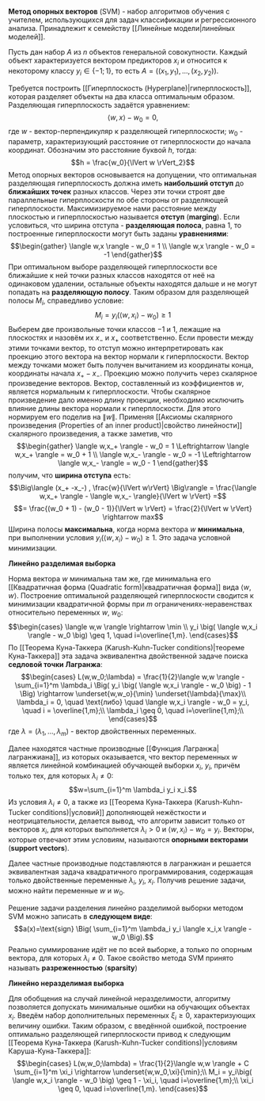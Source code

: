 **Метод опорных векторов** (SVM) - набор алгоритмов обучения с учителем, использующихся для задач классификации и регрессионного анализа. Принадлежит к семейству [[Линейные модели|линейных моделей]].

Пусть дан набор $A$ из $n$ объектов генеральной совокупности. Каждый объект характеризуется вектором предикторов $x_i$ и относится к некоторому классу $y_i \in \{-1;1\}$, то есть $A = \big( (x_1,y_1),...,(x_2,y_2) \big)$.

Требуется построить [[Гиперплоскость (Hyperplane)|гиперплоскость]], которая разделяет объекты на два класса оптимальным образом. Разделяющая гиперплоскость задаётся уравнением:$$\langle w,x \rangle - w_0 = 0,$$где $w$ - вектор-перпендикуляр к разделяющей гиперплоскости; $w_0$ - параметр, характеризующий расстояние от гиперплоскости до начала координат. Обозначим это расстояние буквой $h$, тогда:$$h = \frac{w_0}{\lVert w \rVert_2}$$Метод опорных векторов основывается на допущении, что оптимальная разделяющая гиперплоскость должна иметь **наибольший отступ** до **ближайших точек** разных классов. Через эти точки строят две параллельные гиперплоскости по обе стороны от разделяющей гиперплоскости. Максимизируемое нами расстояние между плоскостью и гиперплоскостью называется **отступ** (**marging**). Если условиться, что ширина отступа - **разделяющая полоса**, равна $1$, то построенные гиперплоскости могут быть заданы **уравнениями**:$$\begin{gather} \langle w,x \rangle - w_0 = 1 \\ \langle w,x \rangle - w_0 = -1 \end{gather}$$При оптимальном выборе разделяющей гиперплоскости все ближайшие к ней точки разных классов находятся от неё на одинаковом удалении, остальные объекты находятся дальше и не могут попадать на **разделяющую полосу**. Таким образом для разделяющей полосы $M_i$, справедливо условие:$$M_i = y_i \big( \langle w,x_i\rangle-w_0 \big) \geq 1$$Выберем две произвольные точки классов $-1$ и $1$, лежащие на плоскостях и назовём их $x_-$ и $x_+$ соответственно. Если провести между этими точками вектор, то отступ можно интерпретировать как проекцию этого вектора на вектор нормали к гиперплоскости. Вектор между точками может быть получен вычитанием из координаты конца, координаты начала $x_+ -x_-$. Проекцию можно получить через скалярное произведение векторов. Вектор, составленный из коэффициентов $w$, является нормальным к гиперплоскости. Чтобы скалярное произведение дало именно длину проекции, необходимо исключить влияние длины вектора нормали к гиперплоскости. Для этого нормируем его поделив на $\lVert w \rVert$. Применяя [[Аксиомы скалярного произведения (Properties of an inner product)|свойство линейности]] скалярного произведения, а также заметив, что$$\begin{gather} \langle w,x_+ \rangle - w_0 = 1 \Leftrightarrow \langle w,x_+ \rangle = w_0 + 1 \\ \langle w,x_- \rangle - w_0 = -1 \Leftrightarrow \langle w,x_- \rangle = w_0 - 1  \end{gather}$$получим, что **ширина отступа** есть:$$\Big\langle (x_+ -x_-) , \frac{w}{\lVert w\rVert} \Big\rangle = \frac{\langle w,x_+ \rangle - \langle w,x_- \rangle}{\lVert w \rVert} =$$$$= \frac{(w_0 + 1) - (w_0 - 1)}{\lVert w \rVert} = \frac{2}{\lVert w \rVert} \rightarrow max$$Ширина полосы **максимальна**, когда норма вектора $w$ **минимальна**, при выполнении условия $y_i \big( \langle w,x_i\rangle-w_0 \big) \geq 1$. Это задача условной минимизации.

**Линейно разделимая выборка**

Норма вектора $w$ минимальна там же, где минимальна его [[Квадратичная форма (Quadratic form)|квадратичная форма]] вида $\langle w,w \rangle$. Построение оптимальной разделяющей гиперплоскости сводится к минимизации квадратичной формы при $m$ ограничениях-неравенствах относительно переменных $w$, $w_0$:$$\begin{cases} \langle w,w \rangle \rightarrow \min \\ y_i \big( \langle w,x_i \rangle - w_0 \big) \geq 1, \quad i=\overline{1,m}. \end{cases}$$По [[Теорема Куна-Таккера (Karush-Kuhn-Tucker conditions)|теореме Куна-Таккера]] эта задача эквивалентна двойственной задаче поиска **седловой точки Лагранжа**:$$\begin{cases}
L(w,w_0;\lambda) = \frac{1}{2}\langle w,w \rangle - \sum_{i=1}^m \lambda_i \Big( y_i \big( \langle w,x_i \rangle - w_0 \big) - 1 \Big) \rightarrow \underset{w,w_o}{\min} \underset{\lambda}{\max}\\
\lambda_i = 0, \quad \text{либо} \quad \langle w,x_i \rangle - w_0 = y_i, \quad i = \overline{1,m};\\
\lambda_i \geq 0, \quad i=\overline{1,m};\\
\end{cases}$$где $\lambda = (\lambda_1,...,\lambda_m)$ - вектор двойственных переменных.

Далее находятся частные производные [[Функция Лагранжа|лагранжиана]], из которых оказывается, что вектор переменных $w$ является линейной комбинацией обучающей выборки $x_i$, $y_i$, причём только тех, для которых $\lambda_i \neq 0$:$$w=\sum_{i=1}^m \lambda_i y_i x_i.$$Из условия $\lambda_i \neq 0$, а также из [[Теорема Куна-Таккера (Karush-Kuhn-Tucker conditions)|условий]] дополняющей нежёсткости и неотрицательности, делается вывод, что алгоритм зависит только от векторов $x_i$, для которых выполняется $\lambda_i > 0$ и $\langle w,x_i \rangle - w_0 = y_i$. Векторы, которые отвечают этим условиям, называются **опорными векторами** (**support vectors**).

Далее частные производные подставляются в лагранжиан и решается эквивалентная задача квадратичного программирования, содержащая только двойственные переменные $\lambda_i$, $y_i$, $x_i$. Получив решение задачи, можно найти переменные $w$ и $w_0$.

Решение задачи разделения линейно разделимой выборки методом SVM можно записать в **следующем виде**:$$a(x)=\text{sign} \Big( \sum_{i=1}^m \lambda_i y_i \langle x_i,x \rangle - w_0 \Big).$$Реально суммирование идёт не по всей выборке, а только по опорным вектора, для которых $\lambda_i \neq 0$. Такое свойство метода SVM принято называть **разреженностью** (**sparsity**)

**Линейно неразделимая выборка**

Для обобщения на случай линейной неразделимости, алгоритму позволяется допускать минимальные ошибки на обучающих объектах $x_i$. Введём набор дополнительных переменных $\xi_i \geq 0$, характеризующих величину ошибки. Таким образом, с введённой ошибкой, построение оптимально разделяющей гиперплоскости привод к следующим [[Теорема Куна-Таккера (Karush-Kuhn-Tucker conditions)|условиям Каруша-Куна-Таккера]]:$$\begin{cases}
L(w,w_0;\lambda) = \frac{1}{2}\langle w,w \rangle + С \sum_{i=1}^m \xi_i \rightarrow \underset{w,w_0,\xi}{\min};\\
M_i = y_i\big( \langle w,x_i \rangle - w_0 \big) \geq 1 - \xi_i, \quad i=\overline{1,m};\\
\xi_i \geq 0, \quad i=\overline{1,m}.
\end{cases}$$